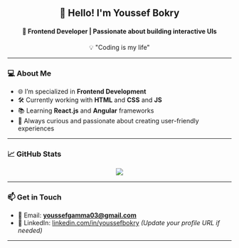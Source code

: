 <h2 align="center">👋 Hello! I'm Youssef Bokry</h2>
<h4 align="center">🚀 Frontend Developer | Passionate about building interactive UIs</h4>

<p align="center">💡 "Coding is my life"</p>

---

### 💻 About Me

- 🌐 I’m specialized in **Frontend Development**
- 🛠️ Currently working with **HTML** and **CSS** and **JS**
- 📚 Learning **React.js** and **Angular** frameworks
- 🎯 Always curious and passionate about creating user-friendly experiences

---

### 📈 GitHub Stats

<p align="center">
  <img src="https://github-readme-stats.vercel.app/api?username=youssefbokry&show_icons=true&theme=transparent&hide_border=true" />
</p>

---

### 📫 Get in Touch

- 📧 Email: **youssefgamma03@gmail.com**
- 💼 LinkedIn: [linkedin.com/in/youssefbokry](https://www.linkedin.com/feed/) *(Update your profile URL if needed)*

---

<!-- Optional: Add this if you want to include most-used languages or trophies -->

<!--
<p align="center">
  <img src="https://github-readme-stats.vercel.app/api/top-langs/?username=youssefbokry&layout=compact&theme=transparent" />
</p>
-->

